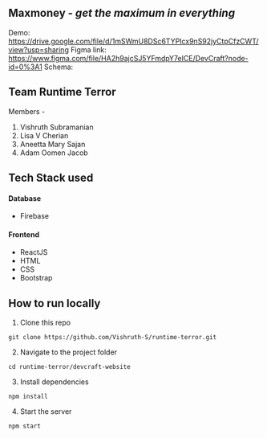 ## Maxmoney - *get the maximum in everything*

Demo: https://drive.google.com/file/d/1mSWmU8DSc6TYPIcx9nS92jyCtpCfzCWT/view?usp=sharing
Figma link: https://www.figma.com/file/HA2h9ajcSJ5YFmdpY7eICE/DevCraft?node-id=0%3A1
Schema: 

## Team Runtime Terror
Members - 
1. Vishruth Subramanian
2. Lisa V Cherian
3. Aneetta Mary Sajan
4. Adam Oomen Jacob

## Tech Stack used
#### Database
- Firebase

#### Frontend
- ReactJS
- HTML
- CSS
- Bootstrap


## How to run locally
1. Clone this repo
```
git clone https://github.com/Vishruth-S/runtime-terror.git
```
2. Navigate to the project folder
```
cd runtime-terror/devcraft-website
```
3. Install dependencies
```
npm install
```
4. Start the server 
```
npm start
```
